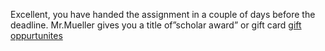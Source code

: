 Excellent, you have handed the assignment in a couple of days before the deadline. Mr.Mueller gives you a title of”scholar award” or gift card
[gift](gift-card/gift.md)
[oppurtunites](opportunity/opport.md)